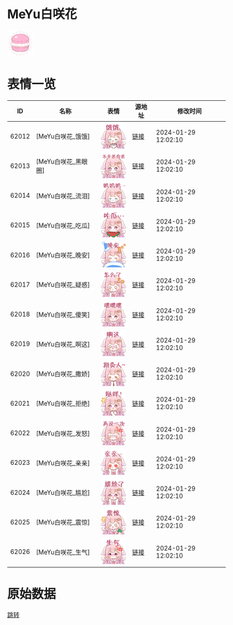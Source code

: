 # MeYu白咲花

<img src="./cover.png" height="60" alt="cover" />

# 表情一览

|ID|名称|表情|源地址|修改时间|
|----|----|----|----|----|
|62012|[MeYu白咲花_饿饿]|<img src="./pic/062012_%5BMeYu白咲花_饿饿%5D.png" height="60" alt="饿饿"/>|[链接](https://i0.hdslb.com/bfs/garb/6423c64655ce357a7c12aa02d8ad18375681390b.png)|2024-01-29 12:02:10|
|62013|[MeYu白咲花_黑眼圈]|<img src="./pic/062013_%5BMeYu白咲花_黑眼圈%5D.png" height="60" alt="黑眼圈"/>|[链接](https://i0.hdslb.com/bfs/garb/c8ad54a7debb663ac5bcfdc7195d95b1ec987e96.png)|2024-01-29 12:02:10|
|62014|[MeYu白咲花_流泪]|<img src="./pic/062014_%5BMeYu白咲花_流泪%5D.png" height="60" alt="流泪"/>|[链接](https://i0.hdslb.com/bfs/garb/6d4f6ee451a2080c0fdab2f18e1f6a078c83e58a.png)|2024-01-29 12:02:10|
|62015|[MeYu白咲花_吃瓜]|<img src="./pic/062015_%5BMeYu白咲花_吃瓜%5D.png" height="60" alt="吃瓜"/>|[链接](https://i0.hdslb.com/bfs/garb/e5b468e65840c272761ceac8b5014fbb640b917e.png)|2024-01-29 12:02:10|
|62016|[MeYu白咲花_晚安]|<img src="./pic/062016_%5BMeYu白咲花_晚安%5D.png" height="60" alt="晚安"/>|[链接](https://i0.hdslb.com/bfs/garb/bef45725b6cfc066f97e445b6d84716f889284a3.png)|2024-01-29 12:02:10|
|62017|[MeYu白咲花_疑惑]|<img src="./pic/062017_%5BMeYu白咲花_疑惑%5D.png" height="60" alt="疑惑"/>|[链接](https://i0.hdslb.com/bfs/garb/a6e8a362d077199846d7796acdc7dbd8b1ac0e88.png)|2024-01-29 12:02:10|
|62018|[MeYu白咲花_傻笑]|<img src="./pic/062018_%5BMeYu白咲花_傻笑%5D.png" height="60" alt="傻笑"/>|[链接](https://i0.hdslb.com/bfs/garb/035632b7d30bd81cf2dd0eefa342c9741950302f.png)|2024-01-29 12:02:10|
|62019|[MeYu白咲花_啊这]|<img src="./pic/062019_%5BMeYu白咲花_啊这%5D.png" height="60" alt="啊这"/>|[链接](https://i0.hdslb.com/bfs/garb/32c5e739af93fd2f4b9d10fc1edd6c7ee8194be1.png)|2024-01-29 12:02:10|
|62020|[MeYu白咲花_撒娇]|<img src="./pic/062020_%5BMeYu白咲花_撒娇%5D.png" height="60" alt="撒娇"/>|[链接](https://i0.hdslb.com/bfs/garb/9dc9f45db90bd6a68c6f517347c1f1ef29fbe13e.png)|2024-01-29 12:02:10|
|62021|[MeYu白咲花_拒绝]|<img src="./pic/062021_%5BMeYu白咲花_拒绝%5D.png" height="60" alt="拒绝"/>|[链接](https://i0.hdslb.com/bfs/garb/08709ea8ef4a8c3473f1fee0b85b7ef7305ea263.png)|2024-01-29 12:02:10|
|62022|[MeYu白咲花_发怒]|<img src="./pic/062022_%5BMeYu白咲花_发怒%5D.png" height="60" alt="发怒"/>|[链接](https://i0.hdslb.com/bfs/garb/f5ac34fea7d9520c4dffe653f90212e8474cadee.png)|2024-01-29 12:02:10|
|62023|[MeYu白咲花_亲亲]|<img src="./pic/062023_%5BMeYu白咲花_亲亲%5D.png" height="60" alt="亲亲"/>|[链接](https://i0.hdslb.com/bfs/garb/37a6e14ec45849dcbcb402b79ee1812b831b4941.png)|2024-01-29 12:02:10|
|62024|[MeYu白咲花_尴尬]|<img src="./pic/062024_%5BMeYu白咲花_尴尬%5D.png" height="60" alt="尴尬"/>|[链接](https://i0.hdslb.com/bfs/garb/ea7c4d2388c13ddb74f019ae250c9bc174e5e3bf.png)|2024-01-29 12:02:10|
|62025|[MeYu白咲花_震惊]|<img src="./pic/062025_%5BMeYu白咲花_震惊%5D.png" height="60" alt="震惊"/>|[链接](https://i0.hdslb.com/bfs/garb/b6487a377f69eff7e0bae06df259255424b8e9f0.png)|2024-01-29 12:02:10|
|62026|[MeYu白咲花_生气]|<img src="./pic/062026_%5BMeYu白咲花_生气%5D.png" height="60" alt="生气"/>|[链接](https://i0.hdslb.com/bfs/garb/02da503829a46d8c36b82974e376388b2bbf2d21.png)|2024-01-29 12:02:10|

# 原始数据

[跳转](./raw.json)

